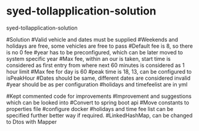# syed-tollapplication-solution
syed-tollapplication-solution

#Solution
#Valid vehicle and dates must be supplied
#Weekends and holidays are free, some vehicles are free to pass
#Default fee is 8, so there is no 0 fee
#year has to be preconfigured, which can be later moved to system specific year
#Max fee, within an our is taken, start time is considered as first entry from where next 60 minutes is considered as 1 hour limit
#Max fee for day is 60
#peak time is 18, 13, can be configured to isPeakHour
#Dates should be same, different dates are considered invalid
#year should be as per configuration
#holidays and timefeelist are in yml

#Kept commented code for improvements
#Improvement and suggestions which can be looked into
#Convert to spring boot api
#Move constants to properties file
#configure docker
#holidays and time fee list can be specified further better way if required.
#LinkedHashMap, can be changed to Dtos with Mapper

